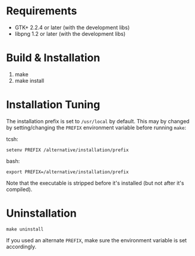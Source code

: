 # Requirements

  - GTK+ 2.2.4 or later (with the development libs)
  - libpng 1.2 or later (with the development libs)

# Build & Installation

 1. make
 1. make install

# Installation Tuning

The installation prefix is set to `/usr/local` by default. This may by
changed by setting/changing the `PREFIX` environment variable before
running `make`:

tcsh:

```
setenv PREFIX /alternative/installation/prefix
```

bash:

```
export PREFIX=/alternative/installation/prefix
```

Note that the executable is stripped before it's installed (but not
after it's compiled).

# Uninstallation

```
make uninstall
```

If you used an alternate `PREFIX`, make sure the environment variable is
set accordingly.

